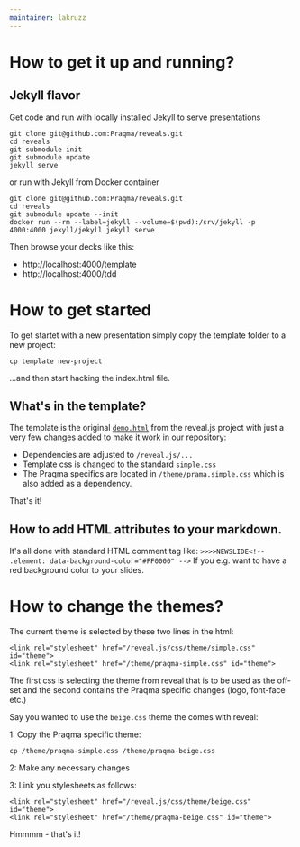 ```yaml
---
maintainer: lakruzz
---
```

# How to get it up and running?

## Jekyll flavor

Get code and run with locally installed Jekyll to serve presentations

    git clone git@github.com:Praqma/reveals.git
    cd reveals
    git submodule init
    git submodule update
    jekyll serve

or run with Jekyll from Docker container

    git clone git@github.com:Praqma/reveals.git
    cd reveals
    git submodule update --init    
    docker run --rm --label=jekyll --volume=$(pwd):/srv/jekyll -p 4000:4000 jekyll/jekyll jekyll serve

Then browse your decks like this:

* http://localhost:4000/template
* http://localhost:4000/tdd


# How to get started

To get startet with a new presentation simply copy the template folder to a new project:

    cp template new-project

...and then start hacking the index.html file.


## What's in the template?

The template is the original [`demo.html`](https://github.com/hakimel/reveal.js/blob/master/demo.html) from the reveal.js project with just a very few changes added to make it work in our repository:

* Dependencies are adjusted to `/reveal.js/...`
* Template css is changed to the standard `simple.css`
* The Praqma specifics are located in `/theme/prama.simple.css` which is also added as a dependency.

That's it!

## How to add HTML attributes to your markdown.
It's all done with standard HTML comment tag like:
`>>>>NEWSLIDE<!-- .element: data-background-color="#FF0000" -->`
If you e.g. want to have a red background color to your slides.

# How to change the themes?

The current theme is selected by these two lines in the html:

    <link rel="stylesheet" href="/reveal.js/css/theme/simple.css" id="theme">
    <link rel="stylesheet" href="/theme/praqma-simple.css" id="theme">

The first css is selecting the theme from reveal that is to be used as the off-set and the second contains the Praqma specific changes (logo, font-face etc.)

Say you wanted to use the `beige.css` theme the comes with reveal:

1: Copy the Praqma specific theme:

    cp /theme/praqma-simple.css /theme/praqma-beige.css

2: Make any necessary changes

3: Link you stylesheets as follows:

    <link rel="stylesheet" href="/reveal.js/css/theme/beige.css" id="theme">
    <link rel="stylesheet" href="/theme/praqma-beige.css" id="theme">

Hmmmm - that's it!
